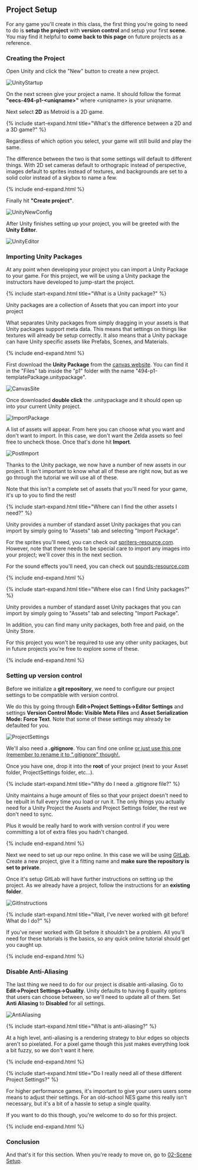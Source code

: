 ## Project Setup

For any game you'll create in this class, the first thing you're going to need to do is **setup the project** with **version control** and setup your first **scene**. You may find it helpful to **come back to this page** on future projects as a reference.  

### Creating the Project

Open Unity and click the "New" button to create a new project.

![UnityStartup](./01/UnityStartup.PNG)

On the next screen give your project a name. It should follow the format **"eecs-494-p1-\<uniqname\>"** where \<uniqname\> is your uniqname.

Next select **2D** as Metroid is a 2D game.

{% include start-expand.html title="What's the difference between a 2D and a 3D game?" %} 
  <p>Regardless of which option you select, your game will still build and play the same.</p>
  <p>The difference between the two is that some settings will default to different things. With 2D set cameras default to orthograpic instead of perspective, images default to sprites instead of textures, and backgrounds are set to a solid color instead of a skybox to name a few.</p>
{% include end-expand.html %}

Finally hit **"Create project"**.

![UnityNewConfig](./01/UnityNewConfig.PNG)

After Unity finishes setting up your project, you will be greeted with the **Unity Editor**.

![UnityEditor](./01/UnityEditor.PNG)

### Importing Unity Packages

At any point when developing your project you can import a Unity Package to your game. For this project, we will be using a Unity package the instructors have developed to jump-start the project. 

{% include start-expand.html title="What is a Unity package?" %} 
  <p>Unity packages are a collection of Assets that you can import into your project</p>
  <p>What separates Unity packages from simply dragging in your assets is that Unity packages support meta data. This means that settings on things like textures will already be setup correctly. It also means that a Unity package can have Unity specific assets like Prefabs, Scenes, and Materials.</p>
{% include end-expand.html %}

First download the **Unity Package** from the [canvas website](https://umich.instructure.com/courses/164929/files/folder/p1). You can find it in the "Files" tab inside the "p1" folder with the name "494-p1-templatePackage.unitypackage".

![CanvasSite](./01/CanvasSite.PNG)

Once downloaded **double click** the .unitypackage and it should open up into your current Unity project.

![ImportPackage](./01/ImportPackage.PNG)

A list of assets will appear. From here you can choose what you want and don't want to import. In this case, we don't want the Zelda assets so feel free to uncheck those. Once that's done hit **Import**.

![PostImport](./01/PostImport.PNG)

Thanks to the Unity package, we now have a number of new assets in our project. It isn't important to know what all of these are right now, but as we go through the tutorial we will use all of these.

Note that this isn't a complete set of assets that you'll need for your game, it's up to you to find the rest!

{% include start-expand.html title="Where can I find the other assets I need?" %} 
  <p>Unity provides a number of standard asset Unity packages that you can import by simply going to "Assets" tab and selecting "Import Package".</p>
  <p>For the sprites you'll need, you can check out <a href="https://www.spriters-resource.com"> spriters-resource.com</a>. However, note that there needs to be special care to import any images into your project; we'll cover this in the next section.</p>
  <p>For the sound effects you'll need, you can check out <a href="https://www.sounds-resource.com"> sounds-resource.com</a></p>
{% include end-expand.html %}

{% include start-expand.html title="Where else can I find Unity packages?" %} 
  <p>Unity provides a number of standard asset Unity packages that you can import by simply going to "Assets" tab and selecting "Import Package".</p>
  <p>In addition, you can find many unity packages, both free and paid, on the Unity Store.</p>
  <p>For this project you won't be required to use any other unity packages, but in future projects you're free to explore some of these.</p>
{% include end-expand.html %}

### Setting up version control

Before we initialize a **git repository**, we need to configure our project settings to be compatible with version control.

We do this by going through **Edit->Project Settings->Editor Settings** and settings **Version Control Mode: Visible Meta Files** and **Asset Serialization Mode: Force Text**. Note that some of these settings may already be defaulted for you.

![ProjectSettings](./01/ProjectSettings.PNG)

We'll also need a **.gitignore**. You can find one online <a href="01/gitignore.txt">or just use this one (remember to rename it to ".gitignore" though!.</a>

Once you have one, drop it into the **root** of your project (next to your Asset folder, ProjectSettings folder, etc...).

{% include start-expand.html title="Why do I need a .gitignore file?" %} 
<p>Unity maintains a huge amount of files so that your project doesn't need to be rebuilt in full every time you load or run it. The only things you actually need for a Unity Project the Assets and Project Settings folder, the rest we don't need to sync.</p>
<p>Plus it would be really hard to work with version control if you were committing a lot of extra files you hadn't changed.</p>
{% include end-expand.html %}

Next we need to set up our repo online. In this case we will be using <a href="https://gitlab.eecs.umich.edu/">GitLab</a>. Create a new project, give it a fitting name and **make sure the repository is set to private**.

Once it's setup GitLab will have further instructions on setting up the project. As we already have a project, follow the instructions for an **existing folder**.

![GitInstructions](./01/GitInstructions.PNG)

{% include start-expand.html title="Wait, I've never worked with git before! What do I do?" %} 
<p>If you've never worked with Git before it shouldn't be a problem. All you'll need for these tutorials is the basics, so any quick online tutorial should get you caught up.</p>
{% include end-expand.html %}

### Disable Anti-Aliasing

The last thing we need to do for our project is disable anti-aliasing. Go to **Edit->Project Settings->Quality**. Unity defaults to having 6 quality options that users can choose between, so we'll need to update all of them. Set **Anti Aliasing** to **Disabled** for all settings.

![AntiAliasing](./01/AntiAliasing.PNG)

{% include start-expand.html title="What is anti-aliasing?" %} 
<p>At a high level, anti-aliasing is a rendering strategy to blur edges so objects aren't so pixelated. For a pixel game though this just makes everything look a bit fuzzy, so we don't want it here.</p>
{% include end-expand.html %}

{% include start-expand.html title="Do I really need all of these different Project Settings?" %} 
<p>For higher performance games, it's important to give your users users some means to adjust their settings. For an old-school NES game this really isn't necessary, but it's a bit of a hassle to setup a single quality.</p>
<p>If you want to do this though, you're welcome to do so for this project.</p>
{% include end-expand.html %}

### Conclusion

And that's it for this section. When you're ready to move on, go to [02-Scene Setup](./02-SceneSetup).